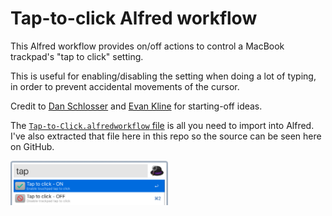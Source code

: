 # Tap-to-click Alfred workflow

This Alfred workflow provides on/off  actions to control a MacBook trackpad's "tap to click" setting.

This is useful for enabling/disabling the setting when doing a lot of typing, in order to prevent accidental movements of the cursor.

Credit to [Dan Schlosser](https://schlosser.io/lists/must-use-alfred-workflows/) and [Evan Kline](https://www.40tech.com/2011/05/17/how-to-quickly-toggle-the-tap-to-click-functionality-of-your-trackpad-mac/) for starting-off ideas.

The [`Tap-to-Click.alfredworkflow` file](/Tap-to-Click.alfredworkflow) is all you need to import into Alfred. I've also extracted that file here in this repo so the source can be seen here on GitHub.

<img src="https://raw.githubusercontent.com/lucascosti/tap-to-click/master/screenshot.png" width="50%">
